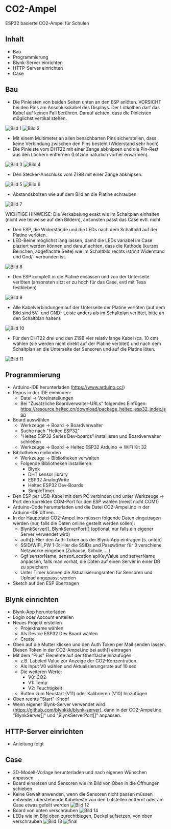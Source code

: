 # CO2-Ampel
ESP32 basierte CO2-Ampel für Schulen
## Inhalt
* Bau
* Programmierung
* Blynk-Server einrichten
* HTTP-Server einrichten
* Case
## Bau
* Die Pinleisten von beiden Seiten unten an den ESP anlöten. VORSICHT bei den Pins am Anschlusskabel des Displays. Der Lötkolben darf das Kabel auf keinen Fall berühren. Darauf achten, dass die Pinleisten möglichst vertikal stehen.

![Bild 1](/Bilder/01.jpg)
![Bild 2](/Bilder/02.jpg)

* Mit einem Multimeter an allen benachbarten Pins sicherstellen, dass keine Verbindung zwischen den Pins besteht (Widerstand sehr hoch)
* Die Pinleiste vom DHT22 mit einer Zange abknipsen und die Pin-Rest aus den Löchern entfernen (Lötzinn natürlich vorher erwärmen).

![Bild 3](/Bilder/03.jpg)
![Bild 4](/Bilder/04.jpg)

* Den Stecker-Anschluss vom Z19B mit einer Zange abknipsen.

![Bild 5](/Bilder/05.jpg)
![Bild 6](/Bilder/06.jpg)

* Abstandsbolzen wie auf dem Bild an die Platine schrauben <br>

![Bild 7](/Bilder/07a.jpg)

WICHTIGE HINWEISE: Die Verkabelung exakt wie im Schaltplan einhalten (nicht wie teilweise auf den Bildern), ansonsten passt das Case evtl. nicht. 

* Den ESP, die Widerstände und die LEDs nach dem Schaltbild auf der Platine verlöten.
 * LED-Beine möglichst lang lassen, damit die LEDs variabel im Case plaziert werden können und darauf achten, dass die Kathode (kurzes Beinchen, abgeflachte Seite) wie im Schaltbild rechts ist/mit Widerstand und Gnd/- verbunden ist.
 
![Bild 8](/Bilder/08.jpg)
 
 * Den ESP komplett in die Platine einlassen und von der Unterseite verlöten (ansonsten sitzt er zu hoch für das Case, evtl mit Tesa festkleben)
 
![Bild 9](/Bilder/09.jpg)
 
* Alle Kabelverbindungen auf der Unterseite der Platine verlöten (auf dem Bild sind 5V- und GND- Leiste anders als im Schaltplan verlötet, bitte an den Schaltplan halten).

![Bild 10](/Bilder/10.jpg)

* Für den DHT22 drei und den Z19B vier relativ lange Kabel (ca. 10 cm) wählen (sie werden nicht direkt auf der Platine verlötet) und nach dem Schaltplan an die Unterseite der Sensoren und auf die Platine löten.

![Bild 11](/Bilder/11.jpg)

## Programmierung
* Arduino-IDE herunterladen (https://www.arduino.cc/)
* Repos in der IDE einbinden:
  * Datei -> Voreinstellungen
  * Bei "Zusätzliche Boardverwalter-URLs" folgendes Einfügen: https://resource.heltec.cn/download/package_heltec_esp32_index.json
* Board auswählen
  * Werkzeuge -> Board -> Boardverwalter
  * Suche nach "Heltec ESP32"
  * "Heltec ESP32 Series Dev-boards" installieren und Boardverwalter schließen
  * Werkzeuge -> Board -> Heltec ESP32 Arduino -> WiFi Kit 32
* Bibliotheken einbinden
  * Werkzeuge -> Bibliotheken verwalten
  * Folgende Bibliotheken installieren:
    * Blynk
    * DHT sensor library
    * ESP32 AnalogWrite
    * Heltec ESP32 Dev-Boards
    * SimpleTimer
* Den ESP per USB-Kabel mit dem PC verbinden und unter Werkzeuge -> Port den korrekten COM-Port für den ESP wählen (meist nicht COM1) 
* Arduino-Code herunterladen und die Datei CO2-Ampel.ino in der Arduino-IDE öffnen.
* In der Hauptdatei CO2-Ampel.ino müssen folgende Daten eingetragen werden (nur, falls die Daten online gestellt werden sollen):
  * BlynkServer[], BlynkServerPort[] (optional, nur falls ein eigener Server verwendet wird) 
  * auth[]: Hier den Auth-Token aus der Blynk-App eintragen (s. unten)
  * SSID/WIFI_PW 1-3: Hier die SSIDs und Passwörter für 3 verschiene Netzwerke eingeben (Zuhause, Schule, ...)
  * Ggf sensorName, sensorLocation apiKeyValue und serverName anpassen, falls man vorhat, die Daten auf einen Server in einer DB zu speichern
  * Unter Timer können die Aktualisierungsraten für Sensoren und Upload angepasst werden
* Sketch auf den ESP übertragen
## Blynk einrichten
* Blynk-App herunterladen
* Login oder Account erstellen
* Neues Projekt erstellen
  * Projektname wählen
  * Als Device ESP32 Dev Board wählen
  * Create
* Oben auf die Mutter klicken und den Auth Token per Mail senden lassen. Diesen Token in der CO2-Ampel.ino bei auth[] eintragen
* Mit dem "Plus" Elemente auf der Oberfläche hinzufügen
  * z.B. Labeled Value zur Anzeige der CO2-Konzentration.
  * Als Input V0 wählen und Aktualisierungsrate auf 10 sec
  * Die weiteren Werte:
    * V0: CO2
    * V1: Temp
    * V2: Feuchtigkeit
  * Butten zum Neustart (V11) oder Kalibrieren (V10) hinzufügen
* Oben rechts "Start"-Knopf
* Wenn eigener Blynk-Server verwendet wird (https://github.com/blynkkk/blynk-server), dann in der CO2-Ampel.ino "BlynkServer[]" und "BlynkServerPort[]" anpassen. 
## HTTP-Server einrichten
* Anleitung folgt
## Case
* 3D-Modell-Vorlage herunterladen und nach eigenen Wünschen anpassen
* Board einsetzen und Sensoren wie im Bild von Oben in die Öffnungen schieben 
 * Keine Gewalt anwenden, wenn die Sensoren nicht passen müssen entweder überstehende Kabelreste von den Lötstellen entfernt oder am Case etwas gefeilt werden
![Bild 12](/Bilder/12.jpg)
* Board von unten verschrauben
![Bild 14](/Bilder/14.jpg)
* LEDs wie im Bild oben zurechtbiegen, Deckel aufsetzen, von oben verschrauben
![Bild 13](/Bilder/13.jpg)
![final](/Bilder/final.jpg)
